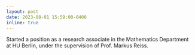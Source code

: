 ```yaml
---
layout: post
date: 2023-08-01 15:59:00-0400
inline: true
---
```

Started a position as a research associate in the Mathematics Department at HU Berlin, under the supervision of Prof. Markus Reiss.
